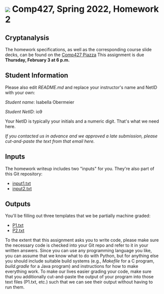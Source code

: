 # <img src="https://brand.rice.edu/sites/g/files/bxs2591/files/2019-08/190308_Rice_Mechanical_Brand_Standards_Logos-7.png">  Comp427, Spring 2022, Homework 2
## Cryptanalysis
The homework specifications, as well as the corresponding course slide decks,
can be found on the [Comp427 Piazza](https://piazza.com/class/kyd4busq8kh1a5)
This assignment is due **Thursday, February 3 at 6 p.m.**

## Student Information
Please also edit _README.md_ and replace your instructor's name and NetID with your own:

_Student name_: Isabella Obermeier

_Student NetID_: io9

Your NetID is typically your initials and a numeric digit. That's
what we need here.

_If you contacted us in advance and we approved a late submission,
please cut-and-paste the text from that email here._

## Inputs
The homework writeup includes two "inputs" for you. They're also part of this Git repository:
- [input1.txt](input1.txt)
- [input2.txt](input2.txt)

## Outputs
You'll be filling out three templates that we be partially machine graded:
- [P1.txt](P1.txt)
- [P2.txt](P2.txt)

To the extent that this assignment asks you to write code, please make sure the necessary code is checked into your Git repo and refer to it in your written answers. Since you can use any programming language you like, you can assume that we know what to do with Python, but for anything else you should include suitable build systems (e.g., *Makefile* for a C program, *build.gradle* for a Java program) and instructions for how to make everything work. To make our lives easier grading your code, make sure that you additionally cut-and-paste the output of your program into those text files (P1.txt, etc.) such that we can see their output without having to run them.
